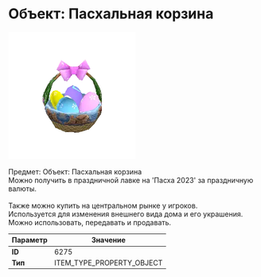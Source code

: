 # Объект: Пасхальная корзина

![Item Image](../img/6275.webp?raw=true)

Предмет: Объект: Пасхальная корзина<br>Можно получить в праздничной лавке на 'Пасха 2023' за праздничную валюты.<br><br>Также можно купить на центральном рынке у игроков.<br>Используется для изменения внешнего вида дома и его украшения.<br>Можно использовать, передавать и продавать.


| Параметр | Значение |
|----------|----------|
| **ID** | 6275 |
| **Тип** | ITEM_TYPE_PROPERTY_OBJECT |

